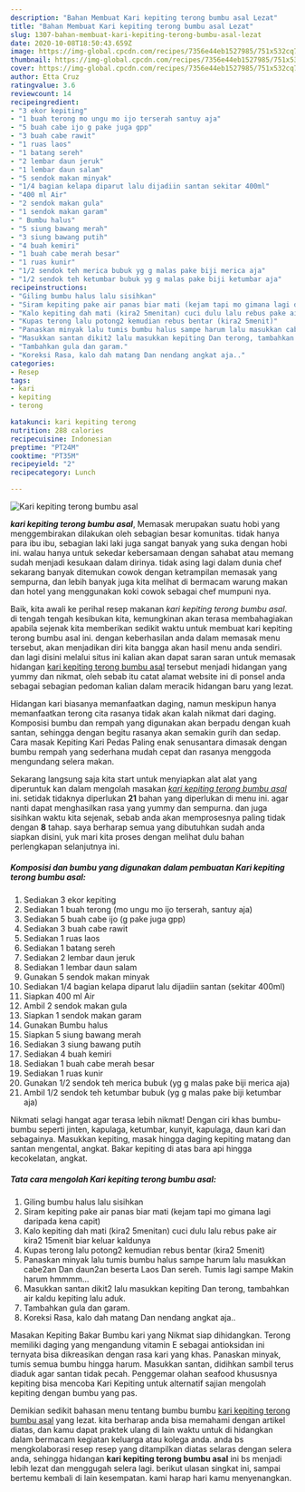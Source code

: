 ```yaml
---
description: "Bahan Membuat Kari kepiting terong bumbu asal Lezat"
title: "Bahan Membuat Kari kepiting terong bumbu asal Lezat"
slug: 1307-bahan-membuat-kari-kepiting-terong-bumbu-asal-lezat
date: 2020-10-08T18:50:43.659Z
image: https://img-global.cpcdn.com/recipes/7356e44eb1527985/751x532cq70/kari-kepiting-terong-bumbu-asal-foto-resep-utama.jpg
thumbnail: https://img-global.cpcdn.com/recipes/7356e44eb1527985/751x532cq70/kari-kepiting-terong-bumbu-asal-foto-resep-utama.jpg
cover: https://img-global.cpcdn.com/recipes/7356e44eb1527985/751x532cq70/kari-kepiting-terong-bumbu-asal-foto-resep-utama.jpg
author: Etta Cruz
ratingvalue: 3.6
reviewcount: 14
recipeingredient:
- "3 ekor kepiting"
- "1 buah terong mo ungu mo ijo terserah santuy aja"
- "5 buah cabe ijo g pake juga gpp"
- "3 buah cabe rawit"
- "1 ruas laos"
- "1 batang sereh"
- "2 lembar daun jeruk"
- "1 lembar daun salam"
- "5 sendok makan minyak"
- "1/4 bagian kelapa diparut lalu dijadiin santan sekitar 400ml"
- "400 ml Air"
- "2 sendok makan gula"
- "1 sendok makan garam"
- " Bumbu halus"
- "5 siung bawang merah"
- "3 siung bawang putih"
- "4 buah kemiri"
- "1 buah cabe merah besar"
- "1 ruas kunir"
- "1/2 sendok teh merica bubuk yg g malas pake biji merica aja"
- "1/2 sendok teh ketumbar bubuk yg g malas pake biji ketumbar aja"
recipeinstructions:
- "Giling bumbu halus lalu sisihkan"
- "Siram kepiting pake air panas biar mati (kejam tapi mo gimana lagi daripada kena capit)"
- "Kalo kepiting dah mati (kira2 5menitan) cuci dulu lalu rebus pake air kira2 15menit biar keluar kaldunya"
- "Kupas terong lalu potong2 kemudian rebus bentar (kira2 5menit)"
- "Panaskan minyak lalu tumis bumbu halus sampe harum lalu masukkan cabe2an Dan daun2an beserta Laos Dan sereh. Tumis lagi sampe Makin harum hmmmm..."
- "Masukkan santan dikit2 lalu masukkan kepiting Dan terong, tambahkan air kaldu kepiting lalu aduk."
- "Tambahkan gula dan garam."
- "Koreksi Rasa, kalo dah matang Dan nendang angkat aja.."
categories:
- Resep
tags:
- kari
- kepiting
- terong

katakunci: kari kepiting terong 
nutrition: 288 calories
recipecuisine: Indonesian
preptime: "PT24M"
cooktime: "PT35M"
recipeyield: "2"
recipecategory: Lunch

---
```



![Kari kepiting terong bumbu asal](https://img-global.cpcdn.com/recipes/7356e44eb1527985/751x532cq70/kari-kepiting-terong-bumbu-asal-foto-resep-utama.jpg)

<b><i>kari kepiting terong bumbu asal</i></b>, Memasak merupakan suatu hobi yang menggembirakan dilakukan oleh sebagian besar komunitas. tidak hanya para ibu ibu, sebagian laki laki juga sangat banyak yang suka dengan hobi ini. walau hanya untuk sekedar kebersamaan dengan sahabat atau memang sudah menjadi kesukaan dalam dirinya. tidak asing lagi dalam dunia chef sekarang banyak ditemukan cowok dengan ketrampilan memasak yang sempurna, dan lebih banyak juga kita melihat di bermacam warung makan dan hotel yang menggunakan koki cowok sebagai chef mumpuni nya.

Baik, kita awali ke perihal resep makanan <i>kari kepiting terong bumbu asal</i>. di tengah tengah kesibukan kita, kemungkinan akan terasa membahagiakan apabila sejenak kita memberikan sedikit waktu untuk membuat kari kepiting terong bumbu asal ini. dengan keberhasilan anda dalam memasak menu tersebut, akan menjadikan diri kita bangga akan hasil menu anda sendiri. dan lagi disini melalui situs ini kalian akan dapat saran saran untuk memasak hidangan <u>kari kepiting terong bumbu asal</u> tersebut menjadi hidangan yang yummy dan nikmat, oleh sebab itu catat alamat website ini di ponsel anda sebagai sebagian pedoman kalian dalam meracik hidangan baru yang lezat.

Hidangan kari biasanya memanfaatkan daging, namun meskipun hanya memanfaatkan terong cita rasanya tidak akan kalah nikmat dari daging. Komposisi bumbu dan rempah yang digunakan akan berpadu dengan kuah santan, sehingga dengan begitu rasanya akan semakin gurih dan sedap. Cara masak Kepiting Kari Pedas Paling enak senusantara dimasak dengan bumbu rempah yang sederhana mudah cepat dan rasanya menggoda mengundang selera makan.


Sekarang langsung saja kita start untuk menyiapkan alat alat yang diperuntuk kan dalam mengolah masakan <u><i>kari kepiting terong bumbu asal</i></u> ini. setidak tidaknya diperlukan <b>21</b> bahan yang diperlukan di menu ini. agar nanti dapat menghasilkan rasa yang yummy dan sempurna. dan juga sisihkan waktu kita sejenak, sebab anda akan memprosesnya paling tidak dengan <b>8</b> tahap. saya berharap semua yang dibutuhkan sudah anda siapkan disini, yuk mari kita proses dengan melihat dulu bahan perlengkapan selanjutnya ini.

<!--inarticleads1-->

##### Komposisi dan bumbu yang digunakan dalam pembuatan Kari kepiting terong bumbu asal:

1. Sediakan 3 ekor kepiting
1. Sediakan 1 buah terong (mo ungu mo ijo terserah, santuy aja)
1. Sediakan 5 buah cabe ijo (g pake juga gpp)
1. Sediakan 3 buah cabe rawit
1. Sediakan 1 ruas laos
1. Sediakan 1 batang sereh
1. Sediakan 2 lembar daun jeruk
1. Sediakan 1 lembar daun salam
1. Gunakan 5 sendok makan minyak
1. Sediakan 1/4 bagian kelapa diparut lalu dijadiin santan (sekitar 400ml)
1. Siapkan 400 ml Air
1. Ambil 2 sendok makan gula
1. Siapkan 1 sendok makan garam
1. Gunakan  Bumbu halus
1. Siapkan 5 siung bawang merah
1. Sediakan 3 siung bawang putih
1. Sediakan 4 buah kemiri
1. Sediakan 1 buah cabe merah besar
1. Sediakan 1 ruas kunir
1. Gunakan 1/2 sendok teh merica bubuk (yg g malas pake biji merica aja)
1. Ambil 1/2 sendok teh ketumbar bubuk (yg g malas pake biji ketumbar aja)


Nikmati selagi hangat agar terasa lebih nikmat! Dengan ciri khas bumbu-bumbu seperti jinten, kapulaga, ketumbar, kunyit, kapulaga, daun kari dan sebagainya. Masukkan kepiting, masak hingga daging kepiting matang dan santan mengental, angkat. Bakar kepiting di atas bara api hingga kecokelatan, angkat. 

<!--inarticleads2-->

##### Tata cara mengolah Kari kepiting terong bumbu asal:

1. Giling bumbu halus lalu sisihkan
1. Siram kepiting pake air panas biar mati (kejam tapi mo gimana lagi daripada kena capit)
1. Kalo kepiting dah mati (kira2 5menitan) cuci dulu lalu rebus pake air kira2 15menit biar keluar kaldunya
1. Kupas terong lalu potong2 kemudian rebus bentar (kira2 5menit)
1. Panaskan minyak lalu tumis bumbu halus sampe harum lalu masukkan cabe2an Dan daun2an beserta Laos Dan sereh. Tumis lagi sampe Makin harum hmmmm...
1. Masukkan santan dikit2 lalu masukkan kepiting Dan terong, tambahkan air kaldu kepiting lalu aduk.
1. Tambahkan gula dan garam.
1. Koreksi Rasa, kalo dah matang Dan nendang angkat aja..


Masakan Kepiting Bakar Bumbu kari yang Nikmat siap dihidangkan. Terong memiliki daging yang mengandung vitamin E sebagai antioksidan ini ternyata bisa dikreasikan dengan rasa kari yang khas. Panaskan minyak, tumis semua bumbu hingga harum. Masukkan santan, didihkan sambil terus diaduk agar santan tidak pecah. Penggemar olahan seafood khususnya kepiting bisa mencoba Kari Kepiting untuk alternatif sajian mengolah kepiting dengan bumbu yang pas. 

Demikian sedikit bahasan menu tentang bumbu bumbu <u>kari kepiting terong bumbu asal</u> yang lezat. kita berharap anda bisa memahami dengan artikel diatas, dan kamu dapat praktek ulang di lain waktu untuk di hidangkan dalam bermacam kegiatan keluarga atau kolega anda. anda bs mengkolaborasi resep resep yang ditampilkan diatas selaras dengan selera anda, sehingga hidangan <b>kari kepiting terong bumbu asal</b> ini bs menjadi lebih lezat dan menggugah selera lagi. berikut ulasan singkat ini, sampai bertemu kembali di lain kesempatan. kami harap hari kamu menyenangkan.
